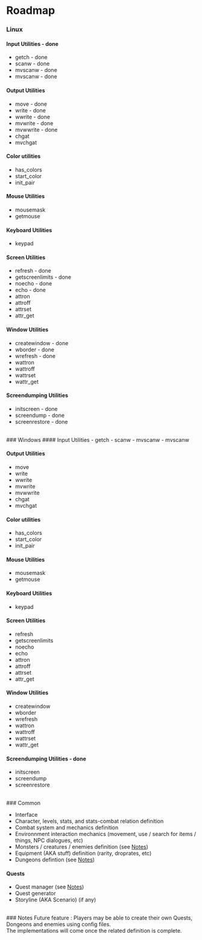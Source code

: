 # Roadmap

### Linux 
#### Input Utilities - done
- getch - done
- scanw - done
- mvscanw - done
- mvscanw - done
  
#### Output Utilities
- move - done
- write - done
- wwrite - done
- mvwrite - done
- mvwwrite - done
- chgat
- mvchgat

#### Color utilities
- has_colors
- start_color
- init_pair

#### Mouse Utilities
- mousemask
- getmouse

#### Keyboard Utilities
- keypad

#### Screen Utilities
- refresh - done
- getscreenlimits - done
- noecho - done
- echo - done
- attron
- attroff
- attrset
- attr_get

#### Window Utilities
- createwindow - done
- wborder - done
- wrefresh - done
- wattron
- wattroff
- wattrset
- wattr_get
  
#### Screendumping Utilities
- initscreen - done
- screendump - done
- screenrestore - done


<br>
### Windows
#### Input Utilities
- getch
- scanw
- mvscanw
- mvscanw
  
#### Output Utilities
- move
- write
- wwrite
- mvwrite
- mvwwrite
- chgat
- mvchgat

#### Color utilities
- has_colors
- start_color
- init_pair

#### Mouse Utilities
- mousemask
- getmouse

#### Keyboard Utilities
- keypad

#### Screen Utilities
- refresh
- getscreenlimits
- noecho
- echo
- attron
- attroff
- attrset
- attr_get

#### Window Utilities
- createwindow
- wborder
- wrefresh
- wattron
- wattroff
- wattrset
- wattr_get
  
#### Screendumping Utilities - done
- initscreen
- screendump
- screenrestore

<br>
### Common

- Interface
- Character, levels, stats, and stats-combat relation definition
- Combat system and mechanics definition
- Environnment interaction mechanics (movement, use / search for items / things, NPC dialogues, etc)
- Monsters / creatures / enemies definition (see [Notes](#otes))
- Equipment (AKA stuff) definition (rarity, droprates, etc)
- Dungeons defintion (see [Notes](#notes))

#### Quests
- Quest manager (see [Notes](#notes))
- Quest generator
- Storyline (AKA Scenario) (if any)

<br>
### Notes
Future feature : Players may be able to create their own Quests, Dongeons and enemies using config files.<br>
The implementations will come once the related definition is complete.<br>